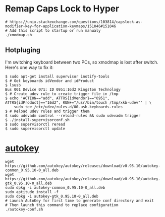 # Remap Caps Lock to Hyper

```
# https://unix.stackexchange.com/questions/103814/capslock-as-modifier-key-for-application-keymaps/151046#151046
# Add this script to startup or run manualy
./xmodmap.sh
```

## Hotpluging

I'm switching keyboard between two PCs, so xmodmap is lost after switch. Here's one way to fix it:

```
$ sudo apt-get install supervisor inotify-tools
$ # Get keyboards idVendor and idProduct
$ lsusb
Bus 001 Device 071: ID 0951:16d2 Kingston Technology
$ # Create udev rule to create trigger file in /tmp
$ echo 'ACTION=="add", ATTRS{idVendor}=="0951", ATTRS{idProduct}=="16d2", RUN+="/usr/bin/touch /tmp/xkb-udev"' | \
	sudo tee /etc/udev/rules.d/00-usb-keyboards.rules
$ # Reload udev rules and trigger them
$ sudo udevadm control --reload-rules && sudo udevadm trigger
$ ./install-supervisorconf.sh
$ sudo supervisorctl reread
$ sudo supervisorctl update
```

# [autokey](https://github.com/autokey/autokey)

```
wget https://github.com/autokey/autokey/releases/download/v0.95.10/autokey-common_0.95.10-0_all.deb
wget https://github.com/autokey/autokey/releases/download/v0.95.10/autokey-gtk_0.95.10-0_all.deb
sudo dpkg -i autokey-common_0.95.10-0_all.deb
sudo aptitude install -f
sudo dpkg -i autokey-gtk_0.95.10-0_all.deb
# Launch AutoKey for first time to generate conf directory and exit
# Then launch this command to replace configuration
./autokey-conf.sh
```

